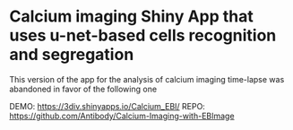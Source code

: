 # Calcium imaging Shiny App that uses u-net-based cells recognition and segregation
This version of the app for the analysis of calcium imaging time-lapse was abandoned in favor of the following one

DEMO: https://3div.shinyapps.io/Calcium_EBI/
REPO: https://github.com/Antibody/Calcium-Imaging-with-EBImage
